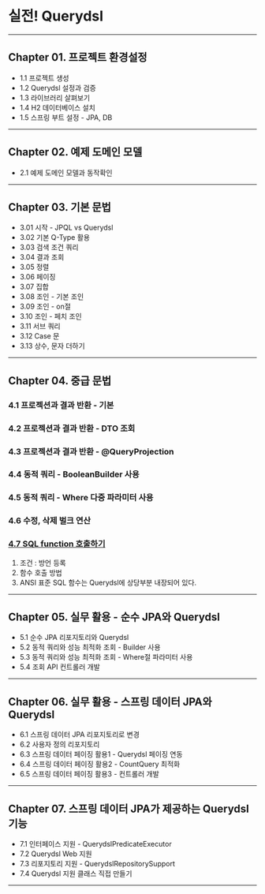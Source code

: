 
# 실전! Querydsl

---

## Chapter 01. 프로젝트 환경설정
- 1.1 프로젝트 생성
- 1.2 Querydsl 설정과 검증
- 1.3 라이브러리 살펴보기
- 1.4 H2 데이터베이스 설치
- 1.5 스프링 부트 설정 - JPA, DB

---

## Chapter 02. 예제 도메인 모델
- 2.1 예제 도메인 모델과 동작확인

---

## Chapter 03. 기본 문법
- 3.01 시작 - JPQL vs Querydsl
- 3.02 기본 Q-Type 활용
- 3.03 검색 조건 쿼리
- 3.04 결과 조회
- 3.05 정렬
- 3.06 페이징
- 3.07 집합 
- 3.08 조인 - 기본 조인
- 3.09 조인 - on절
- 3.10 조인 - 페치 조인
- 3.11 서브 쿼리
- 3.12 Case 문
- 3.13 상수, 문자 더하기

---

## Chapter 04. 중급 문법
### 4.1 프로젝션과 결과 반환 - 기본
### 4.2 프로젝션과 결과 반환 - DTO 조회
### 4.3 프로젝션과 결과 반환 - @QueryProjection
### 4.4 동적 쿼리 - BooleanBuilder 사용
### 4.5 동적 쿼리 - Where 다중 파라미터 사용
### 4.6 수정, 삭제 벌크 연산


### <a href="Chapter 04. 중급 문법/4.7 SQL function 호출하기.md" target="_blank">4.7 SQL function 호출하기</a>
1) 조건 : 방언 등록
2) 함수 호출 방법
3) ANSI 표준 SQL 함수는 Querydsl에 상당부분 내장되어 있다.

---

## Chapter 05. 실무 활용 - 순수 JPA와 Querydsl
- 5.1 순수 JPA 리포지토리와 Querydsl
- 5.2 동적 쿼리와 성능 최적화 조회 - Builder 사용
- 5.3 동적 쿼리와 성능 최적화 조회 - Where절 파라미터 사용
- 5.4 조회 API 컨트롤러 개발

---

## Chapter 06. 실무 활용 - 스프링 데이터 JPA와 Querydsl
- 6.1 스프링 데이터 JPA 리포지토리로 변경
- 6.2 사용자 정의 리포지토리
- 6.3 스프링 데이터 페이징 활용1 - Querydsl 페이징 연동
- 6.4 스프링 데이터 페이징 활용2 - CountQuery 최적화
- 6.5 스프링 데이터 페이징 활용3 - 컨트롤러 개발

---

## Chapter 07. 스프링 데이터 JPA가 제공하는 Querydsl 기능
- 7.1 인터페이스 지원 - QuerydslPredicateExecutor
- 7.2 Querydsl Web 지원
- 7.3 리포지토리 지원 - QuerydslRepositorySupport
- 7.4 Querydsl 지원 클래스 직접 만들기

---
